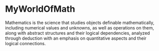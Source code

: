 # MyWorldOfMath
Mathematics is the science that studies objects definable mathematically, including numerical values and unknowns, as well as operations on them, along with abstract structures and their logical dependencies, analyzed through deduction with an emphasis on quantitative aspects and their logical connections.
